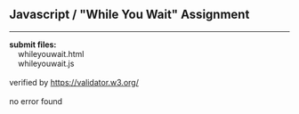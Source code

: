 ## Javascript / "While You Wait" Assignment

----

**submit files:**<br />
&nbsp;&nbsp;&nbsp;&nbsp;whileyouwait.html<br />
&nbsp;&nbsp;&nbsp;&nbsp;whileyouwait.js<br />
<br />
verified by https://validator.w3.org/<br />
<br />
no error found<br />
